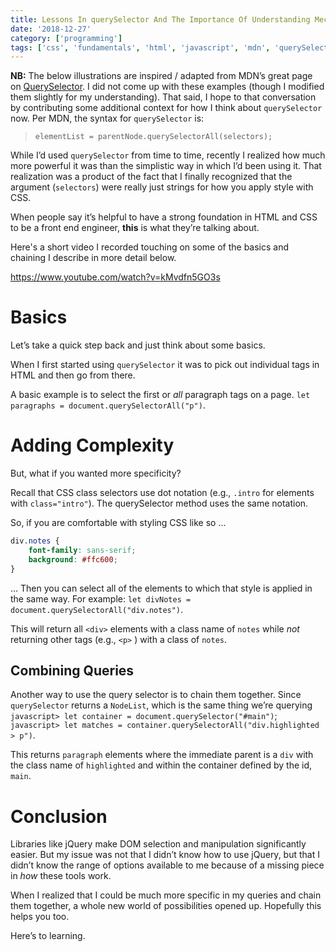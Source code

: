 ```yaml
---
title: Lessons In querySelector And The Importance Of Understanding Mechanism
date: '2018-12-27'
category: ['programming']
tags: ['css', 'fundamentals', 'html', 'javascript', 'mdn', 'querySelector']
---
```


**NB:** The below illustrations are inspired / adapted from MDN’s great page on [QuerySelector](https://developer.mozilla.org/en-US/docs/Web/API/Document/querySelectorAll). I did not come up with these examples (though I modified them slightly for my understanding). That said, I hope to that conversation by contributing some additional context for how I think about `querySelector` now. Per MDN, the syntax for `querySelector` is:

> `elementList = parentNode.querySelectorAll(selectors);`

While I’d used `querySelector` from time to time, recently I realized how much more powerful it was than the simplistic way in which I’d been using it. That realization was a product of the fact that I finally recognized that the argument (`selectors`) were really just strings for how you apply style with CSS.

When people say it’s helpful to have a strong foundation in HTML and CSS to be a front end engineer, **this** is what they’re talking about.

Here's a short video I recorded touching on some of the basics and chaining I describe in more detail below.

https://www.youtube.com/watch?v=kMvdfn5GO3s

# Basics

Let’s take a quick step back and just think about some basics.

When I first started using `querySelector` it was to pick out individual tags in HTML and then go from there.

A basic example is to select the first or _all_ paragraph tags on a page. `let paragraphs = document.querySelectorAll("p")`.

# Adding Complexity

But, what if you wanted more specificity?

Recall that CSS class selectors use dot notation (e.g., `.intro` for elements with `class="intro"`). The querySelector method uses the same notation.

So, if you are comfortable with styling CSS like so …

```css
div.notes {
    font-family: sans-serif;
    background: #ffc600;
}
```

… Then you can select all of the elements to which that style is applied in the same way. For example: `let divNotes = document.querySelectorAll("div.notes")`.

This will return all `<div>` elements with a class name of `notes` while _not_ returning other tags (e.g., `<p>` ) with a class of `notes`.

## Combining Queries

Another way to use the query selector is to chain them together. Since `querySelector` returns a `NodeList`, which is the same thing we’re querying `javascript> let container = document.querySelector("#main")`; `javascript> let matches = container.querySelectorAll("div.highlighted > p")`.

This returns `paragraph` elements where the immediate parent is a `div` with the class name of `highlighted` and within the container defined by the id, `main`.

# Conclusion

Libraries like jQuery make DOM selection and manipulation significantly easier. But my issue was not that I didn’t know how to use jQuery, but that I didn’t know the range of options available to me because of a missing piece in _how_ these tools work.

When I realized that I could be much more specific in my queries and chain them together, a whole new world of possibilities opened up. Hopefully this helps you too.

Here’s to learning.

